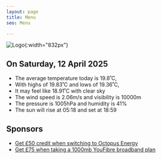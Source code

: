 ```yaml
---
layout: page
title: Menu
seo: Menu

---
```


![Logo](/images/logo.jpg){:width="832px"}

<!-- weather_marker starts -->
## On Saturday, 12 April 2025

- The average temperature today is 19.8˚C,
- With highs of 19.83˚C and lows of 19.36˚C,
- It may feel like 18.91˚C with clear sky
- The wind speed is 2.06m/s and visibility is 10000m
- The pressure is 1005hPa and humidity is 41%
- The sun will rise at 05:18 and set at 18:59

<!-- weather_marker ends -->

## Sponsors

- [Get £50 credit when switching to Octopus Energy](https://bit.ly/3oD1nnS)
- [Get £75 when taking a 1000mb YouFibre broadband plan](https://aklam.io/91zWhU?)



